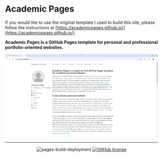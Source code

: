 # Academic Pages

If you would like to use the original template I used to build this site, please follow the instructions at [https://academicpages.github.io/](https://academicpages.github.io/).

**Academic Pages is a GitHub Pages template for personal and professional portfolio-oriented websites.**

![Academic Pages template example](images/homepage.png "Academic Pages template example")

---
<div align="center">

![pages-build-deployment](https://github.com/timkod/timkod.github.io/actions/workflows/pages/pages-build-deployment/badge.svg)
[![GitHub license](https://img.shields.io/github/license/timkod/timkod.github.io?color=blue)](https://github.com/timkod/timkod.github.io/blob/master/LICENSE)
</div>
